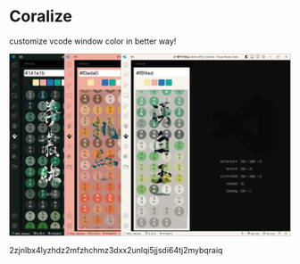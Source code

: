 # Coralize

customize vcode window color in better way!

![](./doc/doc.png)

2zjnlbx4lyzhdz2mfzhchmz3dxx2unlqi5jjsdi64tj2mybqraiq
